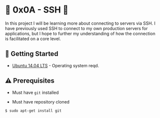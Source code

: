 # :shell: 0x0A - SSH :shell:

In this project I will be learning more about connecting to servers via SSH. I have previously used SSH to connect to my own production servers for applications, but I hope to further my understanding of how the connection is facilitated on a core level.

## :running: Getting Started

* [Ubuntu 14.04 LTS](http://releases.ubuntu.com/14.04/) - Operating system reqd.

## :warning: Prerequisites

* Must have `git` installed

* Must have repository cloned

```
$ sudo apt-get install git
```
